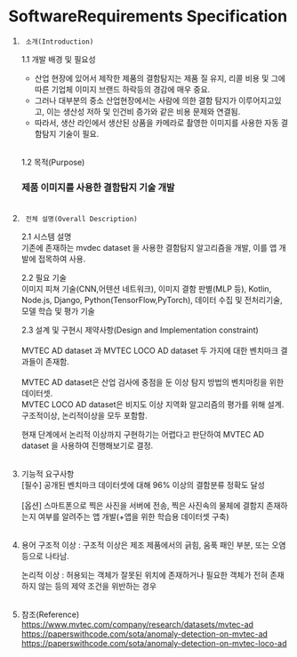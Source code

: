 # SoftwareRequirements Specification


1.      소개(Introduction)
    1.1     개발 배경 및 필요성<br>
    - 산업 현장에 있어서 제작한 제품의 결함탐지는 제품 질 유지, 리콜 비용 및 그에 따른 기업체 이미지 브랜드 하락등의 경감에 매우 중요.
    - 그러나 대부분의 중소 산업현장에서는 사람에 의한 결함 탐지가 이루어지고있고, 이는 생산성 저하 및 인건비 증가와 같은 비용 문제와 연결됨.
    - 따라서, 생산 라인에서 생산된 상품을 카메라로 촬영한 이미지를 사용한 자동 결함탐지 기술이 필요.<br><br>
    
    1.2     목적(Purpose) <br>
    ### 제품 이미지를 사용한 결함탐지 기술 개발 <br><br>


2.      전체 설명(Overall Description)
    2.1    시스템 설명<br>
    기존에 존재하는 mvdec dataset 을 사용한 결함탐지 알고리즘을 개발, 이를 앱 개발에 접목하여 사용.<br>

    2.2    필요 기술<br>
    이미지 피쳐 기술(CNN,어텐션 네트워크), 이미지 결함 판별(MLP 등),
    Kotlin, Node.js, Django, Python(TensorFlow,PyTorch), 데이터 수집 및 전처리기술, 모델 학습 및 평가 기술 <br>

    2.3     설계 및 구현시 제약사항(Design and Implementation constraint)<br>   
    MVTEC AD dataset 과 MVTEC LOCO AD dataset 두 가지에 대한 벤치마크 결과들이 존재함.<br><br>
    MVTEC AD dataset은 산업 검사에 중점을 둔 이상 탐지 방법의 벤치마킹을 위한 데이터셋.<br>
    MVTEC LOCO AD dataset은 비지도 이상 지역화 알고리즘의 평가를 위해 설계. 구조적이상, 논리적이상을 모두 포함함.

    현재 단계에서 논리적 이상까지 구현하기는 어렵다고 판단하여 MVTEC AD dataset 을 사용하여 진행해보기로 결정.
    <br><br>

3. 기능적 요구사항<br>
    [필수] 공개된 벤치마크 데이터셋에 대해 96% 이상의 결함분류 정확도 달성<br><br>
    [옵션] 스마트폰으로 찍은 사진을 서버에 전송, 찍은 사진속의 물체에 결함지 존재하는지 여부를 알려주는 앱 개발(+앱을 위한 학습용 데이터셋 구축)<br><br> 

4. 용어
   구조적 이상 : 구조적 이상은 제조 제품에서의 긁힘, 움푹 패인 부분, 또는 오염 등으로 나타남.

   논리적 이상 : 허용되는 객체가 잘못된 위치에 존재하거나 필요한 객체가 전혀 존재하지 않는 등의 제약 조건을 위반하는 경우<br><br>
   
5. 참조(Reference)<br>
    https://www.mvtec.com/company/research/datasets/mvtec-ad
    <br>https://paperswithcode.com/sota/anomaly-detection-on-mvtec-ad<br>
    https://paperswithcode.com/sota/anomaly-detection-on-mvtec-loco-ad